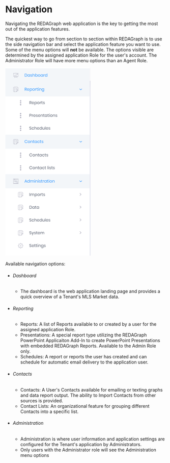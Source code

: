 # Navigation

Navigating the REDAGraph web application is the key to getting the most out of the application features. 

The quickest way to go from section to section within REDAGraph is to use the side navigation bar and select the application feature you want to use.
Some of the menu options will **not** be available. The options visible are determined by the assigned application Role for the user's account. The Administrator Role will have more menu options than an Agent Role.

![reda_web_menu_admin01.PNG](../images/reda_web_menu_admin01.PNG)

Available navigation options:

- ###### Dashboard
   - The dashboard is the web application landing page and provides a quick overview of a Tenant's MLS Market data.
- ###### Reporting
   - Reports: A list of Reports available to or created by a user for the assigned application Role.
   - Presentations: A special report type utilizing the REDAGraph PowerPoint Applicaiton Add-In to create PowerPoint Presentations with embedded REDAGraph Reports. Available to the Admin Role only.
   - Schedules: A report or reports the user has created and can schedule for automatic email delivery to the application user.
- ###### Contacts
   - Contacts: A User's Contacts available for emailing or texting graphs and data report output. The ability to Import Contacts from other sources is provided.
   - Contact Lists: An organizational feature for grouping different Contacts into a specific list.
- ###### Administration
   - Administration is where user information and application settings are configured for the Tenant's application by Administrators.
   - Only users with the Administrator role will see the Administration menu options
